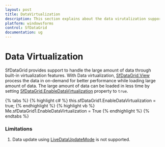 ```yaml
---
layout: post
title: DataVirtualization
description: This section explains about the data virutalization support in SfDataGrid.
platform: windowsforms
control: SfDataGrid
documentation: ug
---
```


# Data Virtualization
SfDataGrid provides support to handle the large amount of data through built-in virtualization features. With Data virtualization, [SfDataGrid.View](https://help.syncfusion.com/cr/cref_files/windowsforms/sfdatagrid/Syncfusion.SfDataGrid.WinForms~Syncfusion.WinForms.DataGrid.SfDataGrid~View.html) process the data in on-demand for better performance while loading large amount of data.
The large amount of data can be loaded in less time by setting [SfDataGrid.EnableDataVirtualization](https://help.syncfusion.com/cr/cref_files/windowsforms/sfdatagrid/Syncfusion.SfDataGrid.WinForms~Syncfusion.WinForms.DataGrid.SfDataGrid~EnableDataVirtualization.html) property to `true`.

{% tabs %}
{% highlight c# %}
this.sfDataGrid1.EnableDataVirtualization = true;
{% endhighlight %}
{% highlight vb %}
Me.sfDataGrid1.EnableDataVirtualization = True
{% endhighlight %}
{% endtabs %}

### Limitations
1. Data update using [LiveDataUpdateMode](http://172.16.0.145:8093/Syncfusion.DataGrid.WinForms/api/Syncfusion.WinForms.DataGrid.SfDataGrid.html#Syncfusion_WinForms_DataGrid_SfDataGrid_LiveDataUpdateMode) is not supported.
